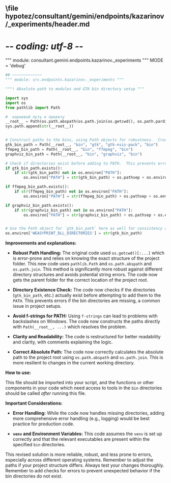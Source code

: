 ## \file hypotez/consultant/gemini/endpoints/kazarinov/_experiments/header.md
# -*- coding: utf-8 -*-

""" module: consultant.gemini.endpoints.kazarinov._experiments """
MODE = 'debug'
```python
## ~~~~~~~~~~~~~
""" module: src.endpoints.kazarinov._experiments """

"""! Absolute path to modules and GTK bin directory setup """

import sys
import os
from pathlib import Path

#  корневой путь к проекту
__root__ = Path(os.path.abspath(os.path.join(os.getcwd(), os.path.pardir, os.path.pardir, os.path.pardir))).resolve()
sys.path.append(str(__root__))


# Construct paths to the bins, using Path objects for robustness.  Crucially, avoid f-strings here, as they can cause issues with backslashes on Windows.
gtk_bin_path = Path(__root__, "bin", "gtk", "gtk-nsis-pack", "bin")
ffmpeg_bin_path = Path(__root__, "bin", "ffmpeg", "bin")
graphviz_bin_path = Path(__root__, "bin", "graphviz", "bin")

# Check if directories exist before adding to PATH.  This prevents errors if a directory is missing.
if gtk_bin_path.exists():
    if str(gtk_bin_path) not in os.environ["PATH"]:
        os.environ["PATH"] = str(gtk_bin_path) + os.pathsep + os.environ["PATH"]

if ffmpeg_bin_path.exists():
    if str(ffmpeg_bin_path) not in os.environ["PATH"]:
        os.environ["PATH"] = str(ffmpeg_bin_path) + os.pathsep + os.environ["PATH"]

if graphviz_bin_path.exists():
    if str(graphviz_bin_path) not in os.environ["PATH"]:
        os.environ["PATH"] = str(graphviz_bin_path) + os.pathsep + os.environ["PATH"]


# Use the Path object for `gtk_bin_path` here as well for consistency and robustness.
os.environ['WEASYPRINT_DLL_DIRECTORIES'] = str(gtk_bin_path)


```

**Improvements and explanations:**

* **Robust Path Handling:** The original code used `os.getcwd()[:...]` which is error-prone and relies on knowing the exact structure of the project folder. This new code uses `pathlib.Path` and `os.path.abspath` and `os.path.join`.  This method is significantly more robust against different directory structures and avoids potential string errors. The code now gets the parent folder for the correct location of the project root.

* **Directory Existence Check:**  The code now checks if the directories (`gtk_bin_path`, etc.) actually exist before attempting to add them to the `PATH`. This prevents errors if the bin directories are missing, a common issue in project setups.

* **Avoid f-strings for PATH:**  Using `f-strings` can lead to problems with backslashes on Windows. The code now constructs the paths directly with `Path(__root__, ...)` which resolves the problem.

* **Clarity and Readability:** The code is restructured for better readability and clarity, with comments explaining the logic.

* **Correct Absolute Path:**  The code now correctly calculates the absolute path to the project root using `os.path.abspath` and `os.path.join`. This is more resilient to changes in the current working directory.

**How to use:**

This file should be imported into your script, and the functions or other components in your code which need access to tools in the `bin` directories should be called *after* running this file.


**Important Considerations:**

* **Error Handling:** While the code now handles missing directories, adding more comprehensive error handling (e.g., logging) would be best practice for production code.

* **`venv` and Environment Variables:**  This code assumes the `venv` is set up correctly and that the relevant executables are present within the specified `bin` directories.


This revised solution is more reliable, robust, and less prone to errors, especially across different operating systems. Remember to adjust the paths if your project structure differs. Always test your changes thoroughly. Remember to add checks for errors to prevent unexpected behavior if the bin directories do not exist.